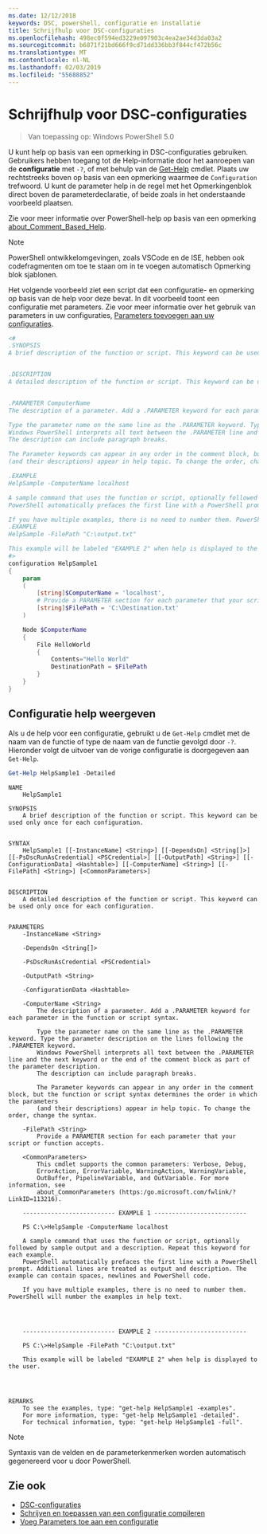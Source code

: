 ```yaml
---
ms.date: 12/12/2018
keywords: DSC, powershell, configuratie en installatie
title: Schrijfhulp voor DSC-configuraties
ms.openlocfilehash: 498ec0f594ed3229e097903c4ea2ae34d3da03a2
ms.sourcegitcommit: b6871f21bd666f9cd71dd336bb3f844cf472b56c
ms.translationtype: MT
ms.contentlocale: nl-NL
ms.lasthandoff: 02/03/2019
ms.locfileid: "55688852"
---
```

# <a name="writing-help-for-dsc-configurations"></a>Schrijfhulp voor DSC-configuraties

>Van toepassing op: Windows PowerShell 5.0

U kunt help op basis van een opmerking in DSC-configuraties gebruiken. Gebruikers hebben toegang tot de Help-informatie door het aanroepen van de **configuratie** met `-?`, of met behulp van de [Get-Help](/powershell/module/Microsoft.PowerShell.Core/Get-Help) cmdlet. Plaats uw rechtstreeks boven op basis van een opmerking waarmee de `Configuration` trefwoord.
U kunt de parameter help in de regel met het Opmerkingenblok direct boven de parameterdeclaratie, of beide zoals in het onderstaande voorbeeld plaatsen.

Zie voor meer informatie over PowerShell-help op basis van een opmerking [about_Comment_Based_Help](/powershell/module/microsoft.powershell.core/about/about_comment_based_help).

> [!NOTE]
> PowerShell ontwikkelomgevingen, zoals VSCode en de ISE, hebben ook codefragmenten om toe te staan om in te voegen automatisch Opmerking blok sjablonen.

Het volgende voorbeeld ziet een script dat een configuratie- en opmerking op basis van de help voor deze bevat. In dit voorbeeld toont een configuratie met parameters. Zie voor meer informatie over het gebruik van parameters in uw configuraties, [Parameters toevoegen aan uw configuraties](add-parameters-to-a-configuration.md).

```powershell
<#
.SYNOPSIS
A brief description of the function or script. This keyword can be used only once for each configuration.


.DESCRIPTION
A detailed description of the function or script. This keyword can be used only once for each configuration.


.PARAMETER ComputerName
The description of a parameter. Add a .PARAMETER keyword for each parameter in the function or script syntax.

Type the parameter name on the same line as the .PARAMETER keyword. Type the parameter description on the lines following the .PARAMETER keyword.
Windows PowerShell interprets all text between the .PARAMETER line and the next keyword or the end of the comment block as part of the parameter description.
The description can include paragraph breaks.

The Parameter keywords can appear in any order in the comment block, but the function or script syntax determines the order in which the parameters
(and their descriptions) appear in help topic. To change the order, change the syntax.

.EXAMPLE
HelpSample -ComputerName localhost

A sample command that uses the function or script, optionally followed by sample output and a description. Repeat this keyword for each example.
PowerShell automatically prefaces the first line with a PowerShell prompt. Additional lines are treated as output and description. The example can contain spaces, newlines and PowerShell code.

If you have multiple examples, there is no need to number them. PowerShell will number the examples in help text.
.EXAMPLE
HelpSample -FilePath "C:\output.txt"

This example will be labeled "EXAMPLE 2" when help is displayed to the user.
#>
configuration HelpSample1
{
    param
    (
        [string]$ComputerName = 'localhost',
        # Provide a PARAMETER section for each parameter that your script or function accepts.
        [string]$FilePath = 'C:\Destination.txt'
    )

    Node $ComputerName
    {
        File HelloWorld
        {
            Contents="Hello World"
            DestinationPath = $FilePath
        }
    }
}
```

## <a name="viewing-configuration-help"></a>Configuratie help weergeven

Als u de help voor een configuratie, gebruikt u de `Get-Help` cmdlet met de naam van de functie of type de naam van de functie gevolgd door `-?`. Hieronder volgt de uitvoer van de vorige configuratie is doorgegeven aan `Get-Help`.

```powershell
Get-Help HelpSample1 -Detailed
```

```output
NAME
    HelpSample1

SYNOPSIS
    A brief description of the function or script. This keyword can be used only once for each configuration.


SYNTAX
    HelpSample1 [[-InstanceName] <String>] [[-DependsOn] <String[]>] [[-PsDscRunAsCredential] <PSCredential>] [[-OutputPath] <String>] [[-ConfigurationData] <Hashtable>] [[-ComputerName] <String>] [[-FilePath] <String>] [<CommonParameters>]


DESCRIPTION
    A detailed description of the function or script. This keyword can be used only once for each configuration.


PARAMETERS
    -InstanceName <String>

    -DependsOn <String[]>

    -PsDscRunAsCredential <PSCredential>

    -OutputPath <String>

    -ConfigurationData <Hashtable>

    -ComputerName <String>
        The description of a parameter. Add a .PARAMETER keyword for each parameter in the function or script syntax.

        Type the parameter name on the same line as the .PARAMETER keyword. Type the parameter description on the lines following the .PARAMETER keyword.
        Windows PowerShell interprets all text between the .PARAMETER line and the next keyword or the end of the comment block as part of the parameter description.
        The description can include paragraph breaks.

        The Parameter keywords can appear in any order in the comment block, but the function or script syntax determines the order in which the parameters
        (and their descriptions) appear in help topic. To change the order, change the syntax.

    -FilePath <String>
        Provide a PARAMETER section for each parameter that your script or function accepts.

    <CommonParameters>
        This cmdlet supports the common parameters: Verbose, Debug,
        ErrorAction, ErrorVariable, WarningAction, WarningVariable,
        OutBuffer, PipelineVariable, and OutVariable. For more information, see
        about_CommonParameters (https:/go.microsoft.com/fwlink/?LinkID=113216).

    -------------------------- EXAMPLE 1 --------------------------

    PS C:\>HelpSample -ComputerName localhost

    A sample command that uses the function or script, optionally followed by sample output and a description. Repeat this keyword for each example.
    PowerShell automatically prefaces the first line with a PowerShell prompt. Additional lines are treated as output and description. The example can contain spaces, newlines and PowerShell code.

    If you have multiple examples, there is no need to number them. PowerShell will number the examples in help text.




    -------------------------- EXAMPLE 2 --------------------------

    PS C:\>HelpSample -FilePath "C:\output.txt"

    This example will be labeled "EXAMPLE 2" when help is displayed to the user.




REMARKS
    To see the examples, type: "get-help HelpSample1 -examples".
    For more information, type: "get-help HelpSample1 -detailed".
    For technical information, type: "get-help HelpSample1 -full".
```

> [!NOTE]
> Syntaxis van de velden en de parameterkenmerken worden automatisch gegenereerd voor u door PowerShell.

## <a name="see-also"></a>Zie ook

- [DSC-configuraties](configurations.md)
- [Schrijven en toepassen van een configuratie compileren](write-compile-apply-configuration.md)
- [Voeg Parameters toe aan een configuratie](add-parameters-to-a-configuration.md)
